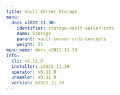 ```yaml
---
title: Vault Server Storage
menu:
  docs_v2022.11.30:
    identifier: storage-vault-server-crds
    name: Storage
    parent: vault-server-crds-concepts
    weight: 25
menu_name: docs_v2022.11.30
info:
  cli: v0.11.0
  installer: v2022.11.30
  operator: v0.11.0
  unsealer: v0.11.0
  version: v2022.11.30
---
```


